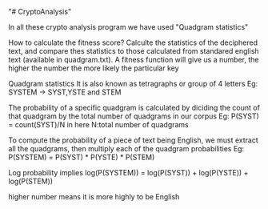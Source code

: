 "# CryptoAnalysis" 

In all these crypto analysis program we have used
"Quadgram statistics"

How to calculate the fitness score?
Calculte the statistics of the deciphered text, and compare thes statistics to those calculated from standared english text
(available in quadgram.txt). A fitness function will give us a number, the higher the number the more likely the particular key

Quadgram statistics
It is also known as tetragraphs or group of 4 letters
Eg: SYSTEM -> SYST,YSTE and STEM

The probability of a specific quadgram is calculated by diciding the count of that quadgram by the total number of quadgrams in our corpus
Eg: P(SYST) = count(SYST)/N  in here N:total number of quadgrams

To compute the probability of a piece of text being English, we must extract all the quadgrams, then multiply each of the quadgram probabilities
Eg: P(SYSTEM) = P(SYST) * P(YSTE) * P(STEM)

Log probability implies
log(P(SYSTEM)) = log(P(SYST)) + log(P(YSTE)) + log(P(STEM))

higher number means it is more highly to be English

